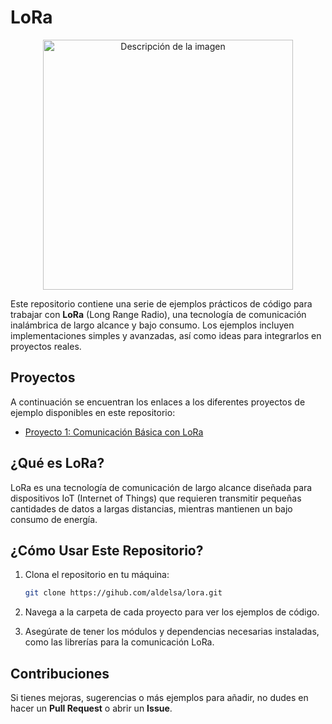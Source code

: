 # LoRa

<p align="center">
    <img src="https://thingslog.com/wp-content/uploads/2020/04/lora_logo-1.png" alt="Descripción de la imagen" width="400">
</p>

Este repositorio contiene una serie de ejemplos prácticos de código para trabajar con **LoRa** (Long Range Radio), una tecnología de comunicación inalámbrica de largo alcance y bajo consumo. Los ejemplos incluyen implementaciones simples y avanzadas, así como ideas para integrarlos en proyectos reales.

## Proyectos

A continuación se encuentran los enlaces a los diferentes proyectos de ejemplo disponibles en este repositorio:

- [Proyecto 1: Comunicación Básica con LoRa](./ttgo-t3_v1.6/lora-basic-example/)

## ¿Qué es LoRa?

LoRa es una tecnología de comunicación de largo alcance diseñada para dispositivos IoT (Internet of Things) que requieren transmitir pequeñas cantidades de datos a largas distancias, mientras mantienen un bajo consumo de energía.

## ¿Cómo Usar Este Repositorio?

1. Clona el repositorio en tu máquina:
    ```bash
    git clone https://gihub.com/aldelsa/lora.git
    ```

2. Navega a la carpeta de cada proyecto para ver los ejemplos de código.

3. Asegúrate de tener los módulos y dependencias necesarias instaladas, como las librerías para la comunicación LoRa.

## Contribuciones

Si tienes mejoras, sugerencias o más ejemplos para añadir, no dudes en hacer un **Pull Request** o abrir un **Issue**.
